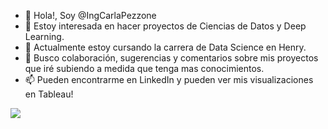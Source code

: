 - 👋 Hola!, Soy @IngCarlaPezzone
- 👀 Estoy interesada en hacer proyectos de Ciencias de Datos y Deep Learning.
- 🌱 Actualmente estoy cursando la carrera de Data Science en Henry.
- 💞️ Busco colaboración, sugerencias y comentarios sobre mis proyectos que iré subiendo a medida que tenga mas conocimientos.
- 📫 Pueden encontrarme en LinkedIn y pueden ver mis visualizaciones en Tableau!

<a target="_blank" href="https://www.linkedin.com/in/ingambcarlapezzone/">
  <img src="https://img.shields.io/badge/LinkedIn-0077B5?style=for-the-badge&logo=linkedin&logoColor=white"/>
</a>

<!---
IngCarlaPezzone/IngCarlaPezzone is a ✨ special ✨ repository because its `README.md` (this file) appears on your GitHub profile.
You can click the Preview link to take a look at your changes.
--->
